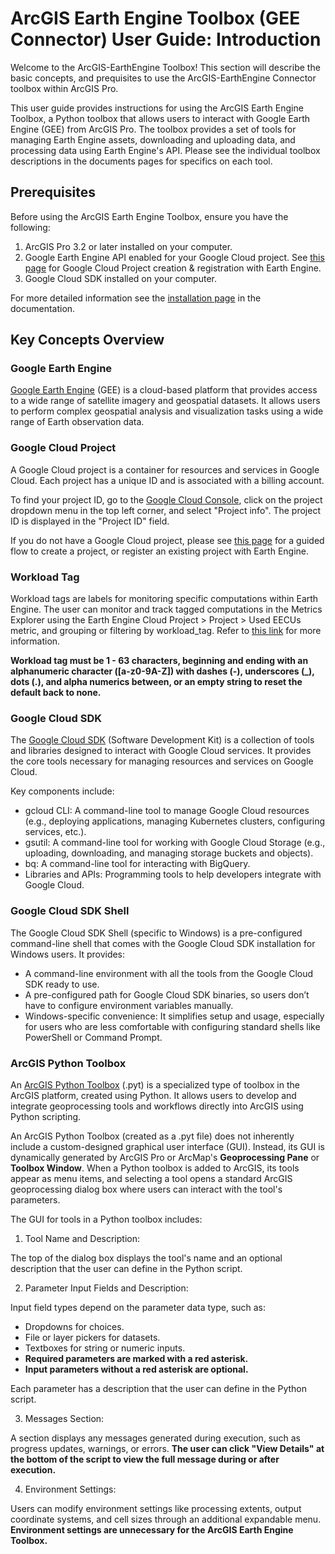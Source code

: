 
# ArcGIS Earth Engine Toolbox (GEE Connector) User Guide: Introduction

Welcome to the ArcGIS-EarthEngine Toolbox!
This section will describe the basic concepts, and prequisites to use the ArcGIS-EarthEngine Connector toolbox within ArcGIS Pro. 

This user guide provides instructions for using the ArcGIS Earth Engine Toolbox, a Python toolbox that allows users to interact with Google Earth Engine (GEE) from ArcGIS Pro. The toolbox provides a set of tools for managing Earth Engine assets, downloading and uploading data, and processing data using Earth Engine's API. Please see the individual toolbox descriptions in the documents pages for specifics on each tool.

## Prerequisites

Before using the ArcGIS Earth Engine Toolbox, ensure you have the following:

1. ArcGIS Pro 3.2 or later installed on your computer.
2. Google Earth Engine API enabled for your Google Cloud project. See [this page](https://console.cloud.google.com/earth-engine) for Google Cloud Project creation & registration with Earth Engine.
3. Google Cloud SDK installed on your computer.

For more detailed information see the [installation page](03_installation.md) in the documentation.

## Key Concepts Overview

### Google Earth Engine

[Google Earth Engine](https://cloud.google.com/earth-engine) (GEE) is a cloud-based platform that provides access to a wide range of satellite imagery and geospatial datasets. It allows users to perform complex geospatial analysis and visualization tasks using a wide range of Earth observation data.

### Google Cloud Project

A Google Cloud project is a container for resources and services in Google Cloud. Each project has a unique ID and is associated with a billing account.

To find your project ID, go to the [Google Cloud Console](https://console.cloud.google.com/), click on the project dropdown menu in the top left corner, and select "Project info". The project ID is displayed in the "Project ID" field.

If you do not have a Google Cloud project, please see [this page](https://console.cloud.google.com/earth-engine) for a guided flow to create a project, or register an existing project with Earth Engine.

### Workload Tag

Workload tags are labels for monitoring specific computations within Earth Engine. The user can monitor and track tagged computations in the Metrics Explorer using the Earth Engine Cloud Project > Project > Used EECUs metric, and grouping or filtering by workload_tag. Refer to [this link](https://developers.google.com/earth-engine/guides/monitoring_usage) for more information.

**Workload tag must be 1 - 63 characters, beginning and ending with an alphanumeric character ([a-z0-9A-Z]) with dashes (-), underscores (_), dots (.), and alpha numerics between, or an empty string to reset the default back to none.**


### Google Cloud SDK

The [Google Cloud SDK](https://cloud.google.com/sdk) (Software Development Kit) is a collection of tools and libraries designed to interact with Google Cloud services. It provides the core tools necessary for managing resources and services on Google Cloud.

Key components include:

- gcloud CLI: A command-line tool to manage Google Cloud resources (e.g., deploying applications, managing Kubernetes clusters, configuring services, etc.).
- gsutil: A command-line tool for working with Google Cloud Storage (e.g., uploading, downloading, and managing storage buckets and objects).
- bq: A command-line tool for interacting with BigQuery.
- Libraries and APIs: Programming tools to help developers integrate with Google Cloud.

### Google Cloud SDK Shell

The Google Cloud SDK Shell (specific to Windows) is a pre-configured command-line shell that comes with the Google Cloud SDK installation for Windows users. It provides:

- A command-line environment with all the tools from the Google Cloud SDK ready to use.
- A pre-configured path for Google Cloud SDK binaries, so users don’t have to configure environment variables manually.
- Windows-specific convenience: It simplifies setup and usage, especially for users who are less comfortable with configuring standard shells like PowerShell or Command Prompt.

### ArcGIS Python Toolbox

An [ArcGIS Python Toolbox](https://pro.arcgis.com/en/pro-app/latest/arcpy/geoprocessing_and_python/a-quick-tour-of-python-toolboxes.htm) (.pyt) is a specialized type of toolbox in the ArcGIS platform, created using Python. It allows users to develop and integrate geoprocessing tools and workflows directly into ArcGIS using Python scripting. 

An ArcGIS Python Toolbox (created as a .pyt file) does not inherently include a custom-designed graphical user interface (GUI). Instead, its GUI is dynamically generated by ArcGIS Pro or ArcMap's **Geoprocessing Pane** or **Toolbox Window**. When a Python toolbox is added to ArcGIS, its tools appear as menu items, and selecting a tool opens a standard ArcGIS geoprocessing dialog box where users can interact with the tool's parameters.

The GUI for tools in a Python toolbox includes:

1. Tool Name and Description:

The top of the dialog box displays the tool's name and an optional description that the user can define in the Python script.

2. Parameter Input Fields and Description:

Input field types depend on the parameter data type, such as:
- Dropdowns for choices.
- File or layer pickers for datasets.
- Textboxes for string or numeric inputs.
- **Required parameters are marked with a red asterisk.**
- **Input parameters without a red asterisk are optional.**

Each parameter has a description that the user can define in the Python script.

3. Messages Section:

A section displays any messages generated during execution, such as progress updates, warnings, or errors. **The user can click "View Details" at the bottom of the script to view the full message during or after execution.**

4. Environment Settings:

Users can modify environment settings like processing extents, output coordinate systems, and cell sizes through an additional expandable menu. **Environment settings are unnecessary for the ArcGIS Earth Engine Toolbox.**
